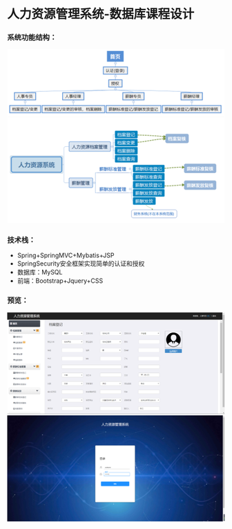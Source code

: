# 人力资源管理系统-数据库课程设计
### 系统功能结构：
![image](https://github.com/Starix610/hr-system/blob/master/readme_images/structure-chart1.png)
![image](https://github.com/Starix610/hr-system/blob/master/readme_images/structure-chart2.png)

### 技术栈：
+ Spring+SpringMVC+Mybatis+JSP
+ SpringSecurity安全框架实现简单的认证和授权
+ 数据库：MySQL
+ 前端：Bootstrap+Jquery+CSS

### 预览：
![image](https://github.com/Starix610/hr-system/blob/master/readme_images/chrome_J7F0oHOdoR.png)
![image](https://github.com/Starix610/hr-system/blob/master/readme_images/chrome_EEZJ1hvYBL.png)
